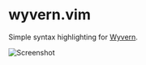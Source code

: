 wyvern.vim
==========

Simple syntax highlighting for [Wyvern](http://wyvernlang.github.io/).

![Screenshot](https://github.com/hcnelson99/wyvern.vim/raw/master/screenshot.png "Screenshot")
